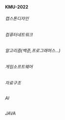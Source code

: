 #### KMU-2022

###### 캡스톤디자인
###### 컴퓨터네트워크
###### 알고리즘(백준,프로그래머스...)
###### 게임소프트웨어
###### 자료구조
###### AI
###### JAVA

